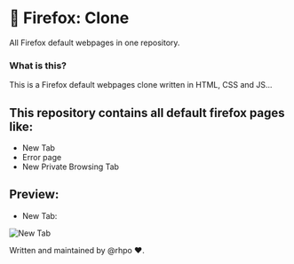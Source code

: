 # 🦊 Firefox: Clone
All Firefox default webpages in one repository.

### What is this?
This is a Firefox default webpages clone written in HTML, CSS and JS...

## This repository contains all default firefox pages like:
+ New Tab
+ Error page
+ New Private Browsing Tab

## Preview:
+ New Tab:
<img src="https://i.ibb.co/MpBDd9r/2022-07-16-13-45-41-Trim.gif" alt="New Tab" />

Written and maintained by @rhpo ❤️.
